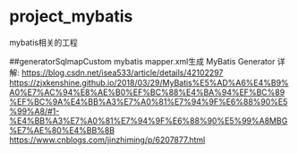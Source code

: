 # project_mybatis
mybatis相关的工程

##generatorSqlmapCustom mybatis mapper.xml生成
MyBatis Generator 详解: https://blog.csdn.net/isea533/article/details/42102297
https://zjxkenshine.github.io/2018/03/29/MyBatis%E5%AD%A6%E4%B9%A0%E7%AC%94%E8%AE%B0%EF%BC%88%E4%BA%94%EF%BC%89%EF%BC%9A%E4%BB%A3%E7%A0%81%E7%94%9F%E6%88%90%E5%99%A8/#1-%E4%BB%A3%E7%A0%81%E7%94%9F%E6%88%90%E5%99%A8MBG%E7%AE%80%E4%BB%8B
https://www.cnblogs.com/jinzhiming/p/6207877.html